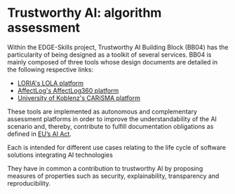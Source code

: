 # Trustworthy AI: algorithm assessment

Within the EDGE-Skills project, Trustworthy AI Building Block (BB04) has the particularity of being designed as a toolkit of several services.
BB04 is mainly composed of three tools whose design documents are detailed in the following respective links:

- [LORIA's LOLA platform](lola/design-document-LORIA.md)
- [AffectLog's AffectLog360 platform](affectlog/design-document-AffectLog.markdown)
- [University of Koblenz's CARiSMA platform](carisma/README.md)
  
These tools are implemented as autonomous and complementary assessment platforms in order to improve the understandability of the AI scenario and, thereby, contribute to fulfill documentation obligations as defined in [EU’s AI Act](https://www.europarl.europa.eu/topics/en/article/20230601STO93804/eu-ai-act-first-regulation-on-artificial-intelligence).

Each is intended for different use cases relating to the life cycle of software solutions integrating AI technologies

They have in common a contribution to trustworthy AI by proposing measures of properties such as security, explainability, transparency and reproducibility.
